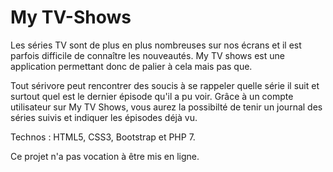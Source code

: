 # My TV-Shows

Les séries TV sont de plus en plus nombreuses sur nos écrans et il est parfois difficile de connaître les nouveautés. My TV shows est une application permettant donc de palier à cela mais pas que.

Tout sérivore peut rencontrer des soucis à se rappeler quelle série il suit et surtout quel est le dernier épisode qu'il a pu voir. Grâce à un compte utilisateur sur My TV Shows, vous aurez la possibilté de tenir un journal des séries suivis et indiquer les épisodes déjà vu.

Technos : HTML5, CSS3, Bootstrap et PHP 7.

Ce projet n'a pas vocation à être mis en ligne.
